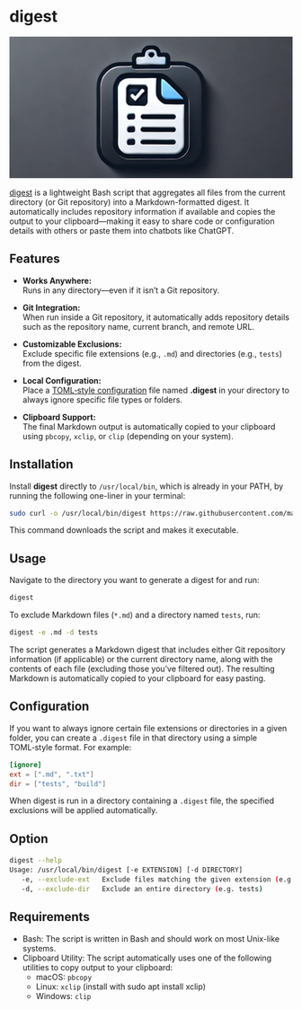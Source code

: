 # digest

![Logo](digest_logo.png)

[digest](https://github.com/mariusrueve/digest/blob/main/digest.sh) is a lightweight Bash script that aggregates all files from the current directory (or Git repository) into a Markdown-formatted digest. It automatically includes repository information if available and copies the output to your clipboard—making it easy to share code or configuration details with others or paste them into chatbots like ChatGPT.

## Features

- **Works Anywhere:**  
  Runs in any directory—even if it isn’t a Git repository.
  
- **Git Integration:**  
  When run inside a Git repository, it automatically adds repository details such as the repository name, current branch, and remote URL.
  
- **Customizable Exclusions:**  
  Exclude specific file extensions (e.g., `.md`) and directories (e.g., `tests`) from the digest.
  
- **Local Configuration:**  
  Place a [TOML‑style configuration](#configuration) file named **.digest** in your directory to always ignore specific file types or folders.
  
- **Clipboard Support:**  
  The final Markdown output is automatically copied to your clipboard using `pbcopy`, `xclip`, or `clip` (depending on your system).

## Installation

Install **digest** directly to `/usr/local/bin`, which is already in your PATH, by running the following one-liner in your terminal:

```bash
sudo curl -o /usr/local/bin/digest https://raw.githubusercontent.com/mariusrueve/digest/main/digest.sh && sudo chmod +x /usr/local/bin/digest
```

This command downloads the script and makes it executable.

## Usage

Navigate to the directory you want to generate a digest for and run:

```bash
digest
```

To exclude Markdown files (`*.md`) and a directory named `tests`, run:

```bash
digest -e .md -d tests
```

The script generates a Markdown digest that includes either Git repository information (if applicable) or the current directory name, along with the contents of each file (excluding those you’ve filtered out). The resulting Markdown is automatically copied to your clipboard for easy pasting.

## Configuration

If you want to always ignore certain file extensions or directories in a given folder, you can create a `.digest` file in that directory using a simple TOML‑style format. For example:

```toml
[ignore]
ext = [".md", ".txt"]
dir = ["tests", "build"]
```

When digest is run in a directory containing a `.digest` file, the specified exclusions will be applied automatically.

## Option

```bash
digest --help
Usage: /usr/local/bin/digest [-e EXTENSION] [-d DIRECTORY]
   -e, --exclude-ext   Exclude files matching the given extension (e.g. .md or "*.md")
   -d, --exclude-dir   Exclude an entire directory (e.g. tests)
```

## Requirements

- Bash:
  The script is written in Bash and should work on most Unix-like systems.
- Clipboard Utility:
  The script automatically uses one of the following utilities to copy output to your clipboard:
  - macOS: `pbcopy`
  - Linux: `xclip` (install with sudo apt install xclip)
  - Windows: `clip`
